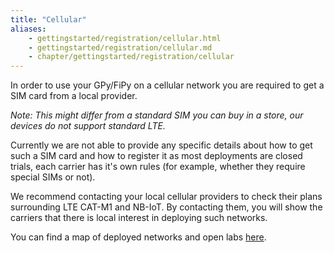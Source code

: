 ```yaml
---
title: "Cellular"
aliases:
    - gettingstarted/registration/cellular.html
    - gettingstarted/registration/cellular.md
    - chapter/gettingstarted/registration/cellular
---
```

In order to use your GPy/FiPy on a cellular network you are required to get a SIM card from a local provider.

_Note: This might differ from a standard SIM you can buy in a store, our devices do not support standard LTE._

Currently we are not able to provide any specific details about how to get such a SIM card and how to register it as most deployments are closed trials, each carrier has it's own rules (for example, whether they require special SIMs or not).

We recommend contacting your local cellular providers to check their plans surrounding LTE CAT-M1 and NB-IoT. By contacting them, you will show the carriers that there is local interest in deploying such networks.

You can find a map of deployed networks and open labs [here](https://www.gsma.com/iot/deployment-map/#deployments).

